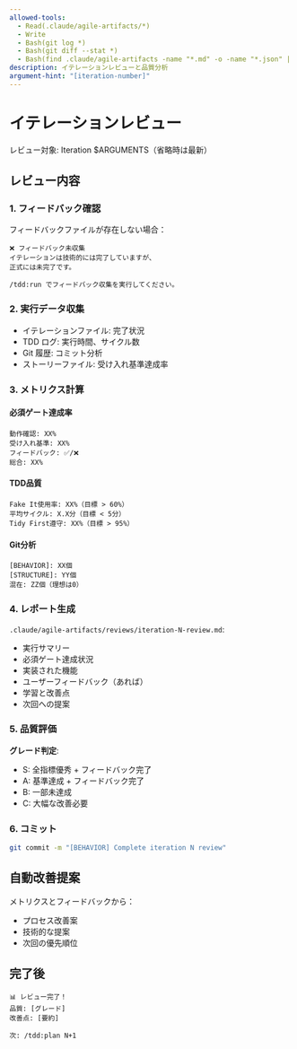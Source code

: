 ```yaml
---
allowed-tools:
  - Read(.claude/agile-artifacts/*)
  - Write
  - Bash(git log *)
  - Bash(git diff --stat *)
  - Bash(find .claude/agile-artifacts -name "*.md" -o -name "*.json" | wc -l)
description: イテレーションレビューと品質分析
argument-hint: "[iteration-number]"
---
```


# イテレーションレビュー

レビュー対象: Iteration $ARGUMENTS（省略時は最新）

## レビュー内容

### 1. フィードバック確認
フィードバックファイルが存在しない場合：
```
❌ フィードバック未収集
イテレーションは技術的には完了していますが、
正式には未完了です。

/tdd:run でフィードバック収集を実行してください。
```

### 2. 実行データ収集
- イテレーションファイル: 完了状況
- TDD ログ: 実行時間、サイクル数
- Git 履歴: コミット分析
- ストーリーファイル: 受け入れ基準達成率

### 3. メトリクス計算

#### 必須ゲート達成率
```
動作確認: XX%
受け入れ基準: XX%
フィードバック: ✅/❌
総合: XX%
```

#### TDD品質
```
Fake It使用率: XX%（目標 > 60%）
平均サイクル: X.X分（目標 < 5分）
Tidy First遵守: XX%（目標 > 95%）
```

#### Git分析
```
[BEHAVIOR]: XX個
[STRUCTURE]: YY個
混在: ZZ個（理想は0）
```

### 4. レポート生成
`.claude/agile-artifacts/reviews/iteration-N-review.md`:

- 実行サマリー
- 必須ゲート達成状況
- 実装された機能
- ユーザーフィードバック（あれば）
- 学習と改善点
- 次回への提案

### 5. 品質評価

**グレード判定**:
- S: 全指標優秀 + フィードバック完了
- A: 基準達成 + フィードバック完了
- B: 一部未達成
- C: 大幅な改善必要

### 6. コミット
```bash
git commit -m "[BEHAVIOR] Complete iteration N review"
```

## 自動改善提案
メトリクスとフィードバックから：
- プロセス改善案
- 技術的な提案
- 次回の優先順位

## 完了後
```
📊 レビュー完了！
品質: [グレード]
改善点: [要約]

次: /tdd:plan N+1
```

